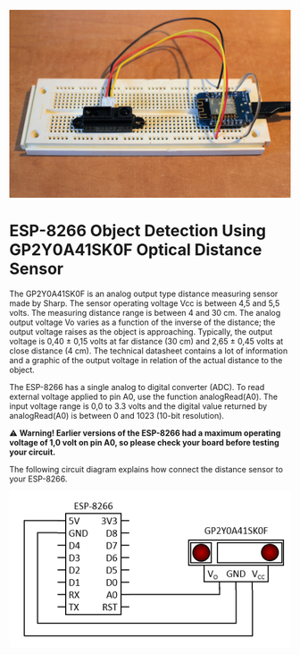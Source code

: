 ![Photo](Photo.jpg)

# ESP-8266 Object Detection Using GP2Y0A41SK0F Optical Distance Sensor

The GP2Y0A41SK0F is an analog output type distance measuring sensor made by Sharp. The sensor operating voltage Vcc is between 4,5 and 5,5 volts. The measuring distance range is between 4 and 30 cm. The analog output voltage Vo varies as a function of the inverse of the distance; the output voltage raises as the object is approaching. Typically, the output voltage is 0,40 ± 0,15 volts at far distance (30 cm) and 2,65 ± 0,45 volts at close distance (4 cm). The technical datasheet contains a lot of information and a graphic of the output voltage in relation of the actual distance to the object.

The ESP-8266 has a single analog to digital converter (ADC). To read external voltage applied to pin A0, use the function analogRead(A0). The input voltage range is 0,0 to 3.3 volts and the digital value returned by analogRead(A0) is between 0 and 1023 (10-bit resolution). 

⚠ **Warning! Earlier versions of the ESP-8266 had a maximum operating voltage of 1,0 volt on pin A0, so please check your board before testing your circuit.**

The following circuit diagram explains how connect the distance sensor to your ESP-8266.

![circuit](Circuit.png)
